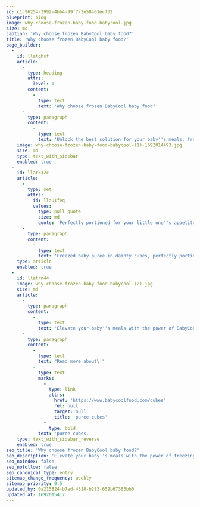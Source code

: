 ```yaml
---
id: c1c96254-3992-4bb4-99f7-2e58461ecf32
blueprint: blog
image: why-choose-frozen-baby-food-babycool.jpg
size: md
caption: 'Why choose frozen BabyCool baby food?'
title: 'Why choose frozen BabyCool baby food?'
page_builder:
  -
    id: llatqhsf
    article:
      -
        type: heading
        attrs:
          level: 1
        content:
          -
            type: text
            text: 'Why choose frozen BabyCool baby food?'
      -
        type: paragraph
        content:
          -
            type: text
            text: 'Unlock the best solution for your baby''s meals: frozen BabyCool puree cubes. Just as freezing locks in nature''s bounty, it also preserves the goodness of baby purees. Unlike storing fruits and vegetables in the cellar, where they lose their vitality, freezing maintains their nutritional value impeccably. Imagine that frozen sustenance remains delectable for up to two years, allowing you to savour local harvests all year.'
    image: why-choose-frozen-baby-food-babycool-(1)-1692014493.jpg
    size: md
    type: text_with_sidebar
    enabled: true
  -
    id: llark32c
    article:
      -
        type: set
        attrs:
          id: llau1feq
          values:
            type: pull_quote
            size: md
            quote: 'Perfectly portioned for your little one''s appetite. No excess, no waste.'
      -
        type: paragraph
        content:
          -
            type: text
            text: 'Freezed baby puree in dainty cubes, perfectly portioned for your little one''s appetite. No excess, no waste. And the magic doesn''t stop there. Blend various frozen concoctions or enhance other meals with them. Watch as your child''s daily veggie and protein needs effortlessly met. Think pumpkin-lamb puree over rice or quinoa, delivering both a toothsome texture and a nutritious punch. Slide a carrot cube into pasta or homemade sauce for a delightful surprise. Pear or apple puree cubes make breakfast porridge divine - they cool while adding a touch of fruity delight.'
    type: article
    enabled: true
  -
    id: llatrn44
    image: why-choose-frozen-baby-food-babycool-(2).jpg
    size: md
    article:
      -
        type: paragraph
        content:
          -
            type: text
            text: 'Elevate your baby''s meals with the power of BabyCool frozen baby food. Discover a world of convenience, nutrition, and palate-pleasing wonder. It''s not just about preserving food - it''s about preserving precious moments of growth and nourishment.'
      -
        type: paragraph
        content:
          -
            type: text
            text: "Read more about\_"
          -
            type: text
            marks:
              -
                type: link
                attrs:
                  href: 'https://www.babycoolfood.com/cubes'
                  rel: null
                  target: null
                  title: 'puree cubes'
              -
                type: bold
            text: 'puree cubes.'
    type: text_with_sidebar_reverse
    enabled: true
seo_title: 'Why choose frozen BabyCool baby food?'
seo_description: 'Elevate your baby''s meals with the power of freezing. Discover a world of convenience, nutrition, and palate-pleasing wonder. It''s not just about preserving food - it''s about preserving precious moments of growth and nourishment.'
seo_noindex: false
seo_nofollow: false
seo_canonical_type: entry
sitemap_change_frequency: weekly
sitemap_priority: 0.5
updated_by: 0a215824-b7ad-4518-b2f3-659b67383bb0
updated_at: 1692015417
---
```

